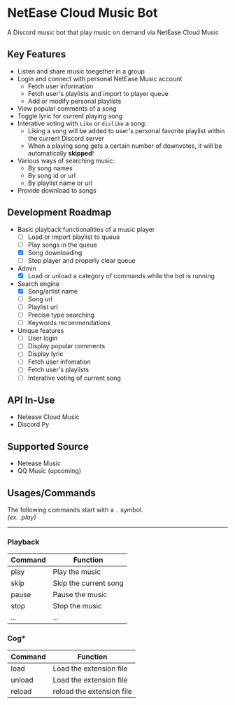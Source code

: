 # NetEase Cloud Music Bot
A Discord music bot that play music on demand via NetEase Cloud Music

## Key Features
- Listen and share music toegether in a group
- Login and connect with personal NetEase Music account
    - Fetch user information
    - Fetch user's playlists and import to player queue
    - Add or modify personal playlists
- View popular comments of a song
- Toggle lyric for current playing song
- Interative voting with `Like` or `dislike` a song:
  - Liking a song will be added to user's personal favorite playlist within the current Discord server
  - When a playing song gets a certain number of downvotes, it will be automatically __skipped__!
- Various ways of searching music:
    - By song names
    - By song id or url
    - By playlist name or url
- Provide download to songs

## Development Roadmap
- Basic playback functionalities of a music player
    - [ ] Load or import playlist to queue
    - [ ] Play songs in the queue
    - [x] Song downloading
    - [ ] Stop player and properly clear queue
- Admin
    - [x] Load or unload a category of commands while the bot is running
- Search engine
  - [x] Song/artist name
  - [ ] Song url
  - [ ] Playlist url
  - [ ] Precise type searching
  - [ ] Keywords recommendations
- Unique features
    - [ ] User login
    - [ ] Display popular comments
    - [ ] Display lyric
    - [ ] Fetch user infomation
    - [ ] Fetch user's playlists
    - [ ] Interative voting of current song

## API In-Use
- Netease Cloud Music
- Discord Py

## Supported Source
- Netease Music
- QQ Music (upcoming)

## Usages/Commands
The following commands start with a `.` symbol.
<br>*(ex. .play)*
___

### Playback
|Command|Function|
|---|---|
|play|Play the music|
|skip|Skip the current song|
|pause|Pause the music|
|stop|Stop the music|
|...|...|

### Cog*
|Command|Function|
|---|---|
|load|Load the extension file|
|unload|Load the extension file|
|reload|reload the extension file|